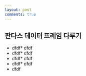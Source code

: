 ```yaml
---
layout: post
comments: true
---
```



## 판다스 데이터 프레임 다루기

* dfdf* dfdf
* dfdf* dfdf
* dfdf* dfdf
* dfdf* dfdf 
* dfdf
